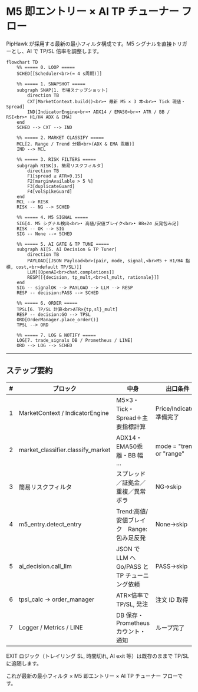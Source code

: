 # M5 即エントリー × AI TP チューナー フロー

PipHawk が採用する最新の最小フィルタ構成です。M5 シグナルを直接トリガーとし、AI で TP/SL 倍率を調整します。

```mermaid
flowchart TD
    %% ===== 0. LOOP =====
    SCHED[[Scheduler<br>(≈ 4 s周期)]]

    %% ===== 1. SNAPSHOT =====
    subgraph SNAP[1. 市場スナップショット]
        direction TB
        CXT[MarketContext.build()<br>• 最新 M5 × 3 本<br>• Tick 現値・Spread]
        IND[IndicatorEngine<br>• ADX14 / EMA50<br>• ATR / BB / RSI<br>• H1/H4 ADX & EMA]
    end
    SCHED --> CXT --> IND

    %% ===== 2. MARKET CLASSIFY =====
    MCL[2. Range / Trend 分類<br>(ADX & EMA 乖離)]
    IND --> MCL

    %% ===== 3. RISK FILTERS =====
    subgraph RISK[3. 簡易リスクフィルタ]
        direction TB
        F1[spread ≤ ATR×0.15]
        F2[marginAvailable > 5 %]
        F3[duplicateGuard]
        F4[volSpikeGuard]
    end
    MCL --> RISK
    RISK -- NG --> SCHED

    %% ===== 4. M5 SIGNAL =====
    SIG[4. M5 シグナル検出<br>• 高値/安値ブレイク<br>• BB±2σ 反発包み足]
    RISK -- OK --> SIG
    SIG -- None --> SCHED

    %% ===== 5. AI GATE & TP TUNE =====
    subgraph AI[5. AI Decision & TP Tuner]
        direction TB
        PAYLOAD[[JSON Payload<br>(pair, mode, signal,<br>M5 + H1/H4 指標, cost,<br>default TP/SL)]]
        LLM[[OpenAI<br>chat.completions]]
        RESP[[{decision, tp_mult,<br>sl_mult, rationale}]]
    end
    SIG -- signalOK --> PAYLOAD --> LLM --> RESP
    RESP -- decision:PASS --> SCHED

    %% ===== 6. ORDER =====
    TPSL[6. TP/SL 計算<br>ATR×{tp,sl}_mult]
    RESP -- decision:GO --> TPSL
    ORD[OrderManager.place_order()]
    TPSL --> ORD

    %% ===== 7. LOG & NOTIFY =====
    LOG[7. trade_signals DB / Prometheus / LINE]
    ORD --> LOG --> SCHED
```

---

## ステップ要約

| # | ブロック | 中身 | 出口条件 |
|---|---|---|---|
|1|MarketContext / IndicatorEngine|M5×3・Tick・Spread＋主要指標計算|Price/Indicators 準備完了|
|2|market_classifier.classify_market|ADX14・EMA50乖離・BB 幅 …|mode = "trend" or "range"|
|3|簡易リスクフィルタ|スプレッド／証拠金／重複／異常ボラ|NG→skip|
|4|m5_entry.detect_entry|Trend:高値/安値ブレイク Range:包み足反発|None→skip|
|5|ai_decision.call_llm|JSON で LLM へ Go/PASS と TP チューニング依頼|PASS→skip|
|6|tpsl_calc → order_manager|ATR×倍率で TP/SL, 発注|注文 ID 取得|
|7|Logger / Metrics / LINE|DB 保存・Prometheus カウント・通知|ループ完了|

EXIT ロジック（トレイリング SL, 時間切れ, AI exit 等）は既存のままで TP/SL に追随します。

これが最新の最小フィルタ × M5 即エントリー × AI TP チューナー フローです。
